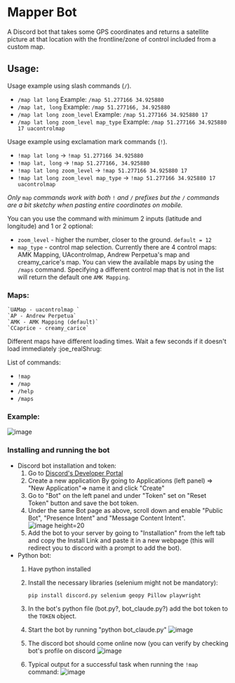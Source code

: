 # Mapper Bot
A Discord bot that takes some GPS coordinates and returns a satellite picture at that location with the frontline/zone of control included from a custom map.

## Usage:
Usage example using slash commands (`/`).
* `/map lat long` Example: `/map 51.277166 34.925880`
* `/map lat, long` Example: `/map 51.277166, 34.925880`
* `/map lat long zoom_level` Example: `/map 51.277166 34.925880 17`
* `/map lat long zoom_level map_type` Example: `/map 51.277166 34.925880 17 uacontrolmap`

Usage example using exclamation mark commands (`!`).

* `!map lat long` ->  `!map 51.277166 34.925880`
* `!map lat, long` -> `!map 51.277166, 34.925880`
* `!map lat long zoom_level` -> `!map 51.277166 34.925880 17`
* `!map lat long zoom_level map_type` -> `!map 51.277166 34.925880 17 uacontrolmap`

 *Only* `map` *commands work with both* `!` *and* `/` *prefixes but the* `/` *commands are a bit sketchy when pasting entire coordinates on mobile.*

You can you use the command with minimum 2 inputs (latitude and longitude) and 1 or 2 optional: 
* `zoom_level` - higher the number, closer to the ground. `default = 12`
* `map_type` - control map selection. Currently there are 4 control maps: AMK Mapping, UAcontrolmap, Andrew Perpetua's map and  creamy_carice's map. You can view the available maps by using the `/maps` command. Specifying a different control map that is not in the list will return the default one `AMK Mapping`.

### Maps:
    `UAMap - uacontrolmap `
    `AP - Andrew Perpetua`
    `AMK - AMK Mapping (default)`
    `CCaprice - creamy_carice`


Different maps have different loading times. Wait a few seconds if it doesn't load immediately :joe_realShrug: 

List of commands:
* `!map`
* `/map`
* `/help`
* `/maps`

### Example:

  ![image](https://github.com/user-attachments/assets/02645370-76fe-46a8-a541-5c5b32e0743e)

### Installing and running the bot
   * Discord bot installation and token:
     1. Go to <a href="https://discord.com/developers/docs/intro">Discord's Developer Portal</a>
     2. Create a new application By going to Applications (left panel) => "New Application"=> name it and click "Create"
     3. Go to "Bot" on the left panel and under "Token" set on "Reset Token" button and save the bot token.
     4. Under the same Bot page as above, scroll down and enable "Public Bot", "Presence Intent" and "Message Content Intent".
        ![image height=20](https://github.com/user-attachments/assets/0166de31-c9de-44c0-9ae2-43092f9ac363)
     6. Add the bot to your server by going to "Installation" from the left tab and copy the Install Link and paste it in a new webpage (this will redirect you to discord with a prompt to add the bot).
   * Python bot:
     1. Have python installed
     2. Install the necessary libraries (selenium might not be mandatory):
        
        `pip install discord.py selenium geopy Pillow playwright`
     
     4. In the bot's python file (bot.py?, bot_claude.py?) add the bot token to the `TOKEN` object.
     5. Start the bot by running "python bot_claude.py"
        ![image](https://github.com/user-attachments/assets/49d40f21-a7ae-441f-b01d-28b1964e068d)
     6. The discord bot should come online now (you can verify by checking bot's profile on discord
        ![image](https://github.com/user-attachments/assets/999202b3-072a-4c4d-8b40-9953d5df4064)
     7. Typical output for a successful task when running the `!map` command:
        ![image](https://github.com/user-attachments/assets/50f38f81-3f08-4915-acb1-4cabd379aa13)



        
